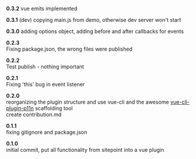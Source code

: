 **0.3.2**
vue emits implemented

**0.3.1**
(dev) copying main.js from demo, otherwise dev server won't start

**0.3.0**
adding options object, adding before and after callbacks for events

**0.2.3**  
Fixing package.json, the wrong files were published

**0.2.2**  
Test publish - nothing important

**0.2.1**  
Fixing 'this' bug in event listener

**0.2.0**  
reorganizing the plugin structure and use vue-cli and the awesome [vue-cli-plugin-p11n](https://github.com/kazupon/vue-cli-plugin-p11n) scaffolding tool  
create contribution.md  

**0.1.1**  
fixing gitignore and package.json

**0.1.0**  
initial commit, put all functionality from sitepoint into a vue plugin
